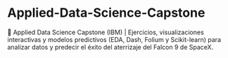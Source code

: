 # Applied-Data-Science-Capstone
🚀 Applied Data Science Capstone (IBM) | Ejercicios, visualizaciones interactivas y modelos predictivos (EDA, Dash, Folium y Scikit-learn) para analizar datos y predecir el éxito del aterrizaje del Falcon 9 de SpaceX.
